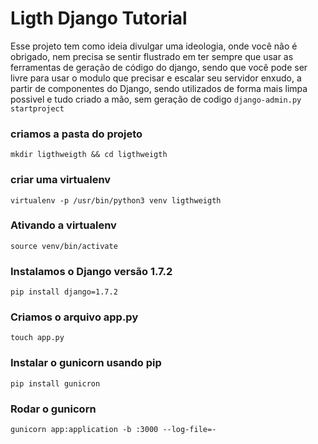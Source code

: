 # Ligth Django Tutorial

Esse projeto tem como ideia divulgar uma ideologia, onde você não é obrigado, nem precisa se sentir 
flustrado em ter sempre que usar as ferramentas de geração de código do django, sendo que você pode ser 
livre para usar o modulo que precisar e escalar seu servidor enxudo, a partir de componentes do Django, 
sendo utilizados de forma mais limpa possivel e tudo criado a mão, sem geração de codigo `django-admin.py startproject`

### criamos a pasta do projeto
`mkdir ligthweigth && cd ligthweigth`

### criar uma virtualenv
`virtualenv -p /usr/bin/python3 venv ligthweigth`

### Ativando a virtualenv
`source venv/bin/activate`

### Instalamos o Django versão 1.7.2
`pip install django=1.7.2`

### Criamos o arquivo app.py
`touch app.py`

### Instalar o gunicorn usando pip 
`pip install gunicron`

### Rodar o gunicorn
`gunicorn app:application -b :3000 --log-file=-`

